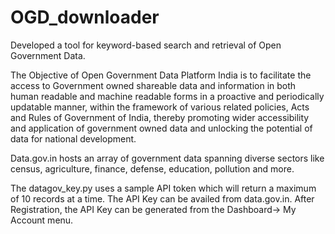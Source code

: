 # OGD_downloader
Developed a tool for keyword-based search and retrieval of Open Government Data.

The Objective of Open Government Data Platform India is to facilitate the access to Government owned shareable data and information in both human readable and machine readable forms in a proactive and periodically updatable manner, within the framework of various related policies, Acts and Rules of Government of India, thereby promoting wider accessibility and application of government owned data and unlocking the potential of data for national development.

Data.gov.in hosts an array of government data spanning diverse sectors like census, agriculture, finance, defense, education, pollution and more.

The datagov_key.py uses a sample API token which will return a maximum of 10 records at a time. The API Key can be availed from data.gov.in. After Registration, the API Key can be generated from the Dashboard-> My Account menu.
